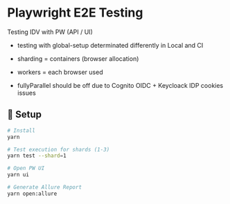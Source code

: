 # Playwright E2E Testing

Testing IDV with PW (API / UI)

- testing with global-setup determinated differently in Local and CI

- sharding = containers (browser allocation)

- workers = each browser used

- fullyParallel should be off due to Cognito OIDC + Keycloack IDP cookies issues

## 🚀 Setup

```bash
# Install
yarn

# Test execution for shards (1-3)
yarn test --shard=1

# Open PW UI
yarn ui

# Generate Allure Report
yarn open:allure